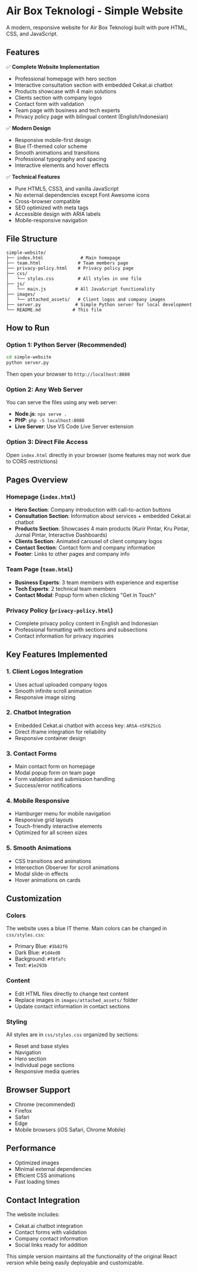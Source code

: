 # Air Box Teknologi - Simple Website

A modern, responsive website for Air Box Teknologi built with pure HTML, CSS, and JavaScript.

## Features

✅ **Complete Website Implementation**
- Professional homepage with hero section
- Interactive consultation section with embedded Cekat.ai chatbot
- Products showcase with 4 main solutions
- Clients section with company logos
- Contact form with validation
- Team page with business and tech experts
- Privacy policy page with bilingual content (English/Indonesian)

✅ **Modern Design**
- Responsive mobile-first design
- Blue IT-themed color scheme
- Smooth animations and transitions
- Professional typography and spacing
- Interactive elements and hover effects

✅ **Technical Features**
- Pure HTML5, CSS3, and vanilla JavaScript
- No external dependencies except Font Awesome icons
- Cross-browser compatible
- SEO optimized with meta tags
- Accessible design with ARIA labels
- Mobile-responsive navigation

## File Structure

```
simple-website/
├── index.html              # Main homepage
├── team.html              # Team members page
├── privacy-policy.html    # Privacy policy page
├── css/
│   └── styles.css         # All styles in one file
├── js/
│   └── main.js           # All JavaScript functionality
├── images/
│   └── attached_assets/   # Client logos and company images
├── server.py             # Simple Python server for local development
└── README.md            # This file
```

## How to Run

### Option 1: Python Server (Recommended)
```bash
cd simple-website
python server.py
```
Then open your browser to `http://localhost:8080`

### Option 2: Any Web Server
You can serve the files using any web server:

- **Node.js**: `npx serve .`
- **PHP**: `php -S localhost:8080`
- **Live Server**: Use VS Code Live Server extension

### Option 3: Direct File Access
Open `index.html` directly in your browser (some features may not work due to CORS restrictions)

## Pages Overview

### Homepage (`index.html`)
- **Hero Section**: Company introduction with call-to-action buttons
- **Consultation Section**: Information about services + embedded Cekat.ai chatbot
- **Products Section**: Showcases 4 main products (Kurir Pintar, Kru Pintar, Jurnal Pintar, Interactive Dashboards)
- **Clients Section**: Animated carousel of client company logos
- **Contact Section**: Contact form and company information
- **Footer**: Links to other pages and company info

### Team Page (`team.html`)
- **Business Experts**: 3 team members with experience and expertise
- **Tech Experts**: 2 technical team members
- **Contact Modal**: Popup form when clicking "Get in Touch"

### Privacy Policy (`privacy-policy.html`)
- Complete privacy policy content in English and Indonesian
- Professional formatting with sections and subsections
- Contact information for privacy inquiries

## Key Features Implemented

### 1. Client Logos Integration
- Uses actual uploaded company logos
- Smooth infinite scroll animation
- Responsive image sizing

### 2. Chatbot Integration
- Embedded Cekat.ai chatbot with access key: `ARSA-nSF62ScG`
- Direct iframe integration for reliability
- Responsive container design

### 3. Contact Forms
- Main contact form on homepage
- Modal popup form on team page
- Form validation and submission handling
- Success/error notifications

### 4. Mobile Responsive
- Hamburger menu for mobile navigation
- Responsive grid layouts
- Touch-friendly interactive elements
- Optimized for all screen sizes

### 5. Smooth Animations
- CSS transitions and animations
- Intersection Observer for scroll animations
- Modal slide-in effects
- Hover animations on cards

## Customization

### Colors
The website uses a blue IT theme. Main colors can be changed in `css/styles.css`:
- Primary Blue: `#3b82f6`
- Dark Blue: `#1d4ed8`
- Background: `#f8fafc`
- Text: `#1e293b`

### Content
- Edit HTML files directly to change text content
- Replace images in `images/attached_assets/` folder
- Update contact information in contact sections

### Styling
All styles are in `css/styles.css` organized by sections:
- Reset and base styles
- Navigation
- Hero section
- Individual page sections
- Responsive media queries

## Browser Support
- Chrome (recommended)
- Firefox
- Safari
- Edge
- Mobile browsers (iOS Safari, Chrome Mobile)

## Performance
- Optimized images
- Minimal external dependencies
- Efficient CSS animations
- Fast loading times

## Contact Integration
The website includes:
- Cekat.ai chatbot integration
- Contact forms with validation
- Company contact information
- Social links ready for addition

This simple version maintains all the functionality of the original React version while being easily deployable and customizable.